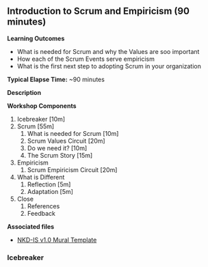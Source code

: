 ## Introduction to Scrum and Empiricism (90 minutes)



**Learning Outcomes**

- What is needed for Scrum and why the Values are soo important
- How each of the Scrum Events serve empiricism
- What is the first next step to adopting Scrum in your organization

**Typical Elapse Time:** ~90 minutes

**Description**

**Workshop Components**

1. Icebreaker [10m]
2. Scrum [55m]
   1. What is needed for Scrum [10m]
   2. Scrum Values Circuit [20m]
   3. Do we need it?  [10m]
   4. The Scrum Story  [15m]
3. Empiricism
   1. Scrum Empiricism Circuit [20m]
4. What is Different
   1. Reflection [5m]
   2. Adaptation [5m]
5. Close
   1. References
   2. Feedback

**Associated files**

- [NKD-IS v1.0 Mural Template](https://app.mural.co/template/1173f5d8-42d6-4faf-817d-9e2c9463f508/6b09a33a-1704-458d-a56f-857790b3b022)

### Icebreaker

